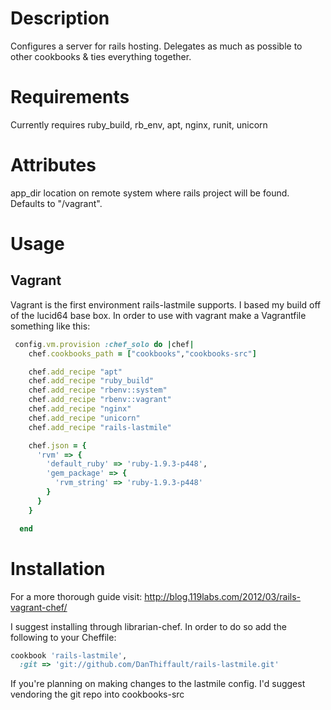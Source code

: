 Description
===========
Configures a server for rails hosting. Delegates as much as possible to
other cookbooks & ties everything together.

Requirements
============
Currently requires ruby_build, rb_env, apt, nginx, runit, unicorn

Attributes
==========
app_dir location on remote system where rails project will be found.
Defaults to "/vagrant".

Usage
=====

Vagrant
-------
Vagrant is the first environment rails-lastmile supports. I based my
build off of the lucid64 base box. In order to use with vagrant make a
Vagrantfile something like this:

```ruby
 config.vm.provision :chef_solo do |chef|
    chef.cookbooks_path = ["cookbooks","cookbooks-src"]

    chef.add_recipe "apt"
    chef.add_recipe "ruby_build"
    chef.add_recipe "rbenv::system"
    chef.add_recipe "rbenv::vagrant"
    chef.add_recipe "nginx"
    chef.add_recipe "unicorn"
    chef.add_recipe "rails-lastmile"

    chef.json = {
      'rvm' => {
        'default_ruby' => 'ruby-1.9.3-p448',
        'gem_package' => {
          'rvm_string' => 'ruby-1.9.3-p448'
        }
      }
    }

  end
```

Installation
============
For a more thorough guide visit:
http://blog.119labs.com/2012/03/rails-vagrant-chef/

I suggest installing through librarian-chef.  In order to do so add the
following to your Cheffile:

```ruby
cookbook 'rails-lastmile',
  :git => 'git://github.com/DanThiffault/rails-lastmile.git'
```

If you're planning on making changes to the lastmile config. I'd suggest
vendoring the git repo into cookbooks-src



